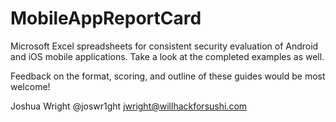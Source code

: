 # MobileAppReportCard
Microsoft Excel spreadsheets for consistent security evaluation of Android and iOS mobile applications.  Take a look at the completed examples as well.

Feedback on the format, scoring, and outline of these guides would be most welcome! 

Joshua Wright
@joswr1ght
jwright@willhackforsushi.com
